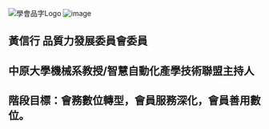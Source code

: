 ![學會品字Logo](https://user-images.githubusercontent.com/105065929/167286273-3f14a319-1fce-4c23-9985-b128692f9764.png)
![image](https://user-images.githubusercontent.com/105065929/168082921-dc51cd41-8204-4a97-9f1f-9f141ef9f0c4.png)
## 黃信行  品質力發展委員會委員
##        中原大學機械系教授/智慧自動化產學技術聯盟主持人
## 階段目標：會務數位轉型，會員服務深化，會員善用數位。
